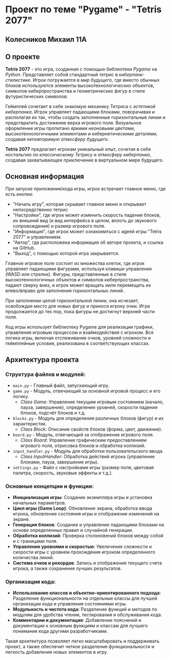 # Проект по теме "Pygame" - "Tetris 2077"
## Колесников Михаил 11А

## О проекте
**Tetris 2077** - это игра, созданная с помощью библиотеки *Pygame* на *Python*. Представляет собой стандартный тетрис в *киберпанк-стилистике*. Игрок погружается в *мир будущего*, где вместо обычных блоков используются элементы высокотехнологических объектов, символов киберпространства и геометрических фигур в стиле футуристических символов.
  
Геймплей сочетает в себе знакомую механику Тетриса с *эстетикой киберпанка*. Игрок управляет падающими блоками, поворачивая и располагая их так, чтобы создать заполненные горизонтальные линии и предотвратить достижение верха игрового поля. Визуальное оформление игры пропитано *яркими неоновыми цветами*, высокотехнологичными элементами и кибернетическими деталями, создавая *неповторимую атмосферу будущего*.

**Tetris 2077** предлагает игрокам уникальный опыт, сочетая в себе *ностальгию по классическому Тетрису* и *атмосферу киберпанка*, создавая захватывающее приключение в виртуальном мире будущего.
## Основная информация
При запуске приложения/кода игры, игрок встречает главное меню, где есть кнопки:
- "Начать игру", которая скрывает главное меню и открывает непосредственно тетрис
- "Настройки", где игрок может изменить скорость падения блоков, их внешний вид (и вид интерфейса в целом, вплоть до звукового сопровождения) и размер игрового поля.
- "Информация", где игрок может ознакомиться с идеей игры "Tetris 2077" и управлением.
- "Автор", где расположена информация об авторе проекта, и ссылка на GitHub.
- "Выход", с помощью которой игра закрывается.

Главное игровое поле состоит из множества клеток, где игрок управляет падающими фигурами, используя клавиши управления (WASD или стрелки). Фигуры, представленные в стиле высокотехнологичных объектов и символов киберпространства, падают сверху вниз, и игрок может вращать иили перемещать их влево/вправо для заполнения горизонтальных линий.

При заполнении целой горизонтальной линии, она исчезает, освобождая место для новых фигур и принося игроку очки. Игра продолжается до тех пор, пока фигуры не достигнут верхней части поля.

Код игры использует библиотеку Pygame для реализации графики, управления игровым процессом и взаймодействия с игроком. Вся логика игры, включая отслеживание очков, уровней сложности и геймплейные условия, реализована в соответствующих классах.
## Архитектура проекта
### Структура файлов и модулей:
- ```main.py``` - Главный файл, запускающий игру.
- ```game.py``` - Модуль, отвечающий за основной игровой процесс и его логику.
  - *Class Game*: Управление текущим игровым состоянием (начало, пауза, завершение), определение уровней, скорости падения блоков, подсчёт блоков и т.д.
- ```blocks.py``` - Модуль для определения различных блоков (фигур) и их характеристик.
  - *Class Block*: Описание свойств блоков (форма, цвет, движение).
- ```board.py``` - Модуль, отвечающий за отображение игрового поля.
  - *Class Board*: Управление графическим предоставлением игрового поля, отрисовка блоков и обработка коллизий.
- ```input_handler.py``` - Модуль для обработки пользовательского ввода.
  - *Class InputHandler*: Обработка действий игрока (управление блоками, пауза, завершение игры).
- ```settings.py``` - Файл с настройками игры (размер поля, цветовая палитра, скорость, звуковые эффекты и т.д.).
### Основные концепции и функции:
- **Инициализация игры**: Создание экземпляра игры и установка начальных параметров.
- **Цикл игры (Game Loop)**: Обновление экрана, обработка ввода игрока, обновление состояния игры и отображение изменений на экране.
- **Генерация блоков**: Создание и управление падающими блоками на основе определенных правил и случайной генерации.
- **Обработка коллизий**: Проверка столкновений блоков между собой и с границами поля.
- **Управление уровнями и скоростью**: Увеличение сложности и скорости игры с уровнем прохождения игроком определенного количества линий.
- **Система очков и рекордов**: Запись и отображение текущего счета игрока, а также сохранение лучших результатов.
### Организация кода:
- **Использование классов и объектно-ориентированного подхода**: Разделение функциональности на отдельные классы для лучшей организации кода и управления состояниями игры.
- **Модульность и чистота кода**: Разделение функций и методов по модулям для удобства чтения, тестирования и обслуживания кода.
- **Комментарии и документация**: Добавление пояснений и документации к основным функциям и классам для лучшего понимания кода другими разработчиками.

Такая архитектура позволяет легко масштабировать и поддерживать проект, а также обеспечит четкое разделение функциональности и легкость добавления новых элементов в игру.
